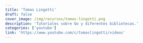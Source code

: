 ```yaml
---
title: 'Tomas Lingotti'
draft: false
cover_image: /img/recursos/tomas-lingotti.png
description: 'Tutoriales sobre Go y diferentes bibliotecas.'
categories: ['youtube']
link: 'https://www.youtube.com/c/tomaslingotti/videos'
---
```

